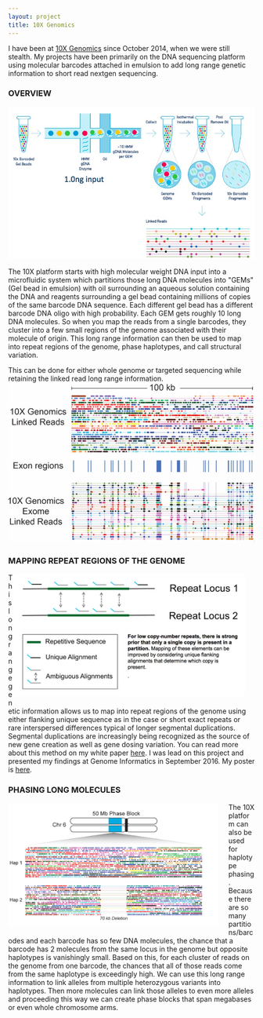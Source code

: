 ```yaml
---
layout: project
title: 10X Genomics
---
```


I have been at [10X Genomics](http://www.10xgenomics.com) since October 2014, when we were still stealth. My projects have been primarily on the DNA sequencing platform using molecular barcodes attached in emulsion to add long range genetic information to short read nextgen sequencing.

### OVERVIEW

<img src="../projects/overview.jpg" alt="10X Genomics technology" style = "align:center" >

The 10X platform starts with high molecular weight DNA input into a microfluidic system which partitions those long DNA molecules into "GEMs" (Gel bead in emulsion) with oil surrounding an aqueous solution containing the DNA and reagents surrounding a gel bead containing millions of copies of the same barcode DNA sequence. Each different gel bead has a different barcode DNA oligo with high probability. Each GEM gets roughly 10 long DNA molecules. So when you map the reads from a single barcodes, they cluster into a few small regions of the genome associated with their molecule of origin. This long range information can then be used to map into repeat regions of the genome, phase haplotypes, and call structural variation.

This can be done for either whole genome or targeted sequencing while retaining the linked read long range information.
<img src="../projects/genomeexome.jpg" alt="WGS or WES 10X linked reads" style="align:center">

### MAPPING REPEAT REGIONS OF THE GENOME

<img src="../projects/repeatmapping.jpg" alt="Mapping repeat regions of the genome confidently using 10X genomics molecular barcodes" style="float:right; height:250px;margin: 0 20px 20px 0;" class="img-rounded">
This long range genetic information allows us to map into repeat regions 
of the genome using either flanking unique sequence as in the case or short exact repeats or rare interspersed differences typical of longer 
segmental duplications. Segmental duplications are increasingly being recognized as the source of new gene creation as well as gene dosing variation. 
You can read more about this method on my white paper <a href="../projects/lariat.pdf">here</a>. I was lead on this project and presented my findings 
at Genome Informatics in September 2016. My poster is <a href="../projects/GIposter.pptx">here</a>.

### PHASING LONG MOLECULES

<a href="http://www.10xgenomics.com/applications">
<img src="../projects/hetdel.jpg" alt="10X Het Deletion" style="float:left;height:250px;margin: 0 20px 20px 0;" class="img-rounded">
</a>

The 10X platform can also be used for haplotype phasing. Because there are so many partitions/barcodes and each barcode has so few DNA molecules, the chance that a barcode has 2 molecules from the same locus in the genome but opposite haplotypes is vanishingly small. Based on this, for each cluster of reads on the genome from one barcode, the chances that all of those reads come from the same haplotype is exceedingly high. We can use this long range information to link alleles from multiple heterozygous variants into haplotypes. Then more molecules can link those alleles to even more alleles and proceeding this way we can create phase blocks that span megabases or even whole chromosome arms. 
